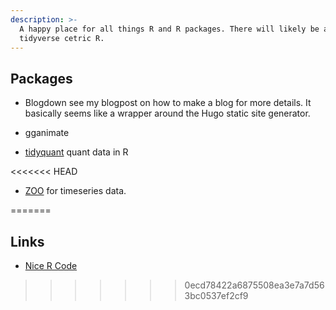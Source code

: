 ```yaml
---
description: >-
  A happy place for all things R and R packages. There will likely be a heavy emphasis on
  tidyverse cetric R.
---
```



## Packages

* Blogdown
see my blogpost on how to make a blog for more details. It basically seems like a wrapper around the Hugo static site generator.

* gganimate

* [tidyquant](https://cran.r-project.org/web/packages/tidyquant/vignettes/TQ01-core-functions-in-tidyquant.html) 
quant data in R

<<<<<<< HEAD
* [ZOO](https://cran.r-project.org/web/packages/zoo/index.html) for timeseries data.


=======
## Links
* [Nice R Code](https://nicercode.github.io/blog/2013-04-05-projects/)
>>>>>>> 0ecd78422a6875508ea3e7a7d563bc0537ef2cf9
